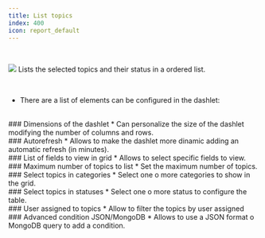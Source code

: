 ```yaml
---
title: List topics
index: 400
icon: report_default
---
```


    
<br />

<img src="/static/images/icons/report_default.png" /> Lists the selected topics and their status in a ordered list.

<br />

* There are a list of elements can be configured in the dashlet:

<br />
### Dimensions of the dashlet
* Can personalize the size of the dashlet modifying the number of columns and rows.

<br />
### Autorefresh
* Allows to make the dashlet more dinamic adding an automatic refresh (in minutes).


<br />
###  List of fields to view in grid
* Allows to select specific fields to view.

<br />
### Maximum number of topics to list
* Set the maximum number of topics. 

<br />
### Select topics in categories
* Select one o more categories to show in the grid.


<br />
### Select topics in statuses
* Select one o more status to configure the table.


<br />
### User assigned to topics
* Allow to filter the topics by user assigned

<br />
### Advanced condition JSON/MongoDB
* Allows to use a JSON format o MongoDB query to add a condition. 